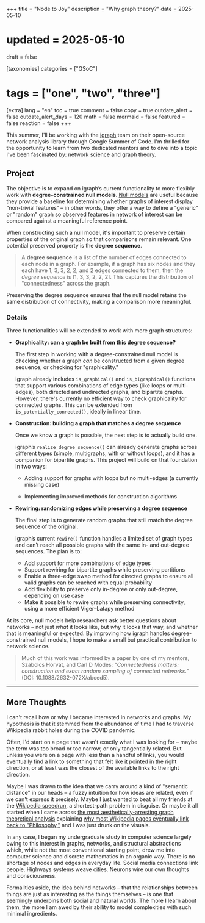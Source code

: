 +++
title = "Node to Joy"
description = "Why graph theory?"
date = 2025-05-10
# updated = 2025-05-10
draft = false

[taxonomies]
categories = ["GSoC"]
# tags = ["one", "two", "three"]

[extra]
lang = "en"
toc = true
comment = false
copy = true
outdate_alert = false
outdate_alert_days = 120
math = false
mermaid = false
featured = false
reaction = false
+++

This summer, I'll be working with the [igraph](https://igraph.org/) team on their open-source network analysis library through Google Summer of Code. I'm thrilled for the opportunity to learn from two dedicated mentors and to dive into a topic I've been fascinated by: network science and graph theory.

## Project
The objective is to expand on igraph’s current functionality to more flexibly work with **degree-constrained null models**. [Null models](https://en.wikipedia.org/wiki/Null_model) are useful because they provide a baseline for determining whether graphs of interest display “non-trivial features” – in other words, they offer a way to define a "generic" or "random" graph so observed features in network of interest can be compared against a meaningful reference point. 

When constructing such a null model, it's important to preserve certain properties of the original graph so that comparisons remain relevant. One potential preserved property is the **degree sequence**.

> A **degree sequence** is a list of the number of edges connected to each node in a graph. For example, if a graph has six nodes and they each have 1, 3, 3, 2, 2, and 2 edges connected to them, then the *degree sequence* is [1, 3, 3, 2, 2, 2]. This captures the distribution of "connectedness" across the graph.

Preserving the degree sequence ensures that the null model retains the same distribution of connectivity, making a comparison more meaningful.

### Details

Three functionalities will be extended to work with more graph structures: 
* **Graphicality: can a graph be built from this degree sequence?**

    The first step in working with a degree-constrained null model is checking whether a graph *can* be constructed from a given degree sequence, or checking for "graphicality."

    igraph already includes `is_graphical()` and `is_bigraphical()` functions that support various combinations of edge types (like loops or multi-edges), both directed and undirected graphs, and bipartite graphs. However, there's currently no efficient way to check graphicality for connected graphs. This can be extended from `is_potentially_connected()`, ideally in linear time.

* **Construction: building a graph that matches a degree sequence**
    
    Once we know a graph is possible, the next step is to actually build one.

    igraph’s `realize_degree_sequence()` can already generate graphs across different types (simple, multigraphs, with or without loops), and it has a companion for bipartite graphs. This project will build on that foundation in two ways:

    * Adding support for graphs with loops but no multi-edges (a currently missing case)

    * Implementing improved methods for construction algorithms
    
* **Rewiring: randomizing edges while preserving a degree sequence**
    
    The final step is to generate random graphs that still match the degree sequence of the original. 

    igraph’s current `rewire()` function handles a limited set of graph types and can’t reach all possible graphs with the same in- and out-degree sequences. The plan is to:
    
    * Add support for more combinations of edge types
    * Support rewiring for bipartite graphs while preserving partitions
    * Enable a three-edge swap method for directed graphs to ensure all valid graphs can be reached with equal probability
    * Add flexibility to preserve only in-degree or only out-degree, depending on use case
    * Make it possible to rewire graphs while preserving connectivity, using a more efficient Viger–Latapy method

At its core, null models help researchers ask better questions about networks – not just *what* it looks like, but *why* it looks that way, and whether that is meaningful or expected. By improving how igraph handles degree-constrained null models, I hope to make a small but practical contribution to network science.

> Much of this work was informed by a paper by one of my mentors, Szabolcs Horvát, and Carl D Modes: *“Connectedness matters: construction and exact random sampling of connected
networks.”* (DOI: 10.1088/2632-072X/abced5).

---

## More Thoughts
I can't recall how or why I became interested in networks and graphs. My hypothesis is that it stemmed from the abundance of time I had to traverse Wikipedia rabbit holes during the COVID pandemic. 

Often, I'd start on a page that wasn't exactly what I was looking for – maybe the term was too broad or too narrow, or only tangentially related. But unless you were on a page with less than a handful of links, you would eventually find a link to something that felt like it pointed in the right direction, or at least was the closest of the available links to the right direction. 

Maybe I was drawn to the idea that we carry around a kind of "semantic distance" in our heads – a fuzzy intuition for how ideas are related, even if we can't express it precisely. Maybe I just wanted to beat all my friends at the [Wikipedia speedrun](https://wikispeedrun.org/), a shortest-path problem in disguise. Or maybe it all started when I came across [the most aesthetically-arresting graph theoretical analysis](https://youtu.be/-llumS2rA8I?si=choIrC7Ch_6IObbN) explaining [why most Wikipedia pages eventually link back to "Philosophy,"](https://en.wikipedia.org/wiki/Wikipedia:Getting_to_Philosophy) and I was just drunk on the visuals. 

In any case, I began my undergraduate study in computer science largely owing to this interest in graphs, networks, and structural abstractions which, while not the most conventional starting point, drew me into computer science and discrete mathematics in an organic way. There is no shortage of nodes and edges in everyday life. Social media connections link people. Highways systems weave cities. Neurons wire our own thoughts and consciousness. 

Formalities aside, the idea behind networks – that the relationships between things are just as interesting as the things themselves – is one that seemingly underpins both social and natural worlds. The more I learn about them, the more I am awed by their ability to model complexities with such minimal ingredients.